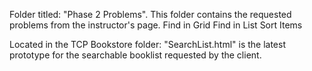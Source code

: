 Folder titled: "Phase 2 Problems". This folder contains the requested problems from the instructor's page.
Find in Grid
Find in List
Sort Items


Located in the TCP Bookstore folder: "SearchList.html" is the latest prototype for the searchable booklist requested by the client.
